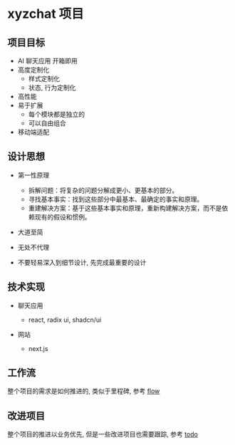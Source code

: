 # xyzchat 项目

## 项目目标

- AI 聊天应用 开箱即用
- 高度定制化
  - 样式定制化
  - 状态, 行为定制化
- 高性能
- 易于扩展
  - 每个模块都是独立的
  - 可以自由组合
- 移动端适配

## 设计思想

- 第一性原理

  - 拆解问题：将复杂的问题分解成更小、更基本的部分。
  - 寻找基本事实：找到这些部分中最基本、最确定的事实和原理。
  - 重建解决方案：基于这些基本事实和原理，重新构建解决方案，而不是依赖现有的假设和惯例。

- 大道至简

- 无处不代理

- 不要轻易深入到细节设计, 先完成最重要的设计

## 技术实现

- 聊天应用
  - react, radix ui, shadcn/ui

- 网站
  - next.js

## 工作流

整个项目的需求是如何推进的, 类似于里程碑, 参考 [flow](./docs/flow.md)

## 改进项目

整个项目的推进以业务优先, 但是一些改进项目也需要跟踪, 参考 [todo](./docs/todo.md)
